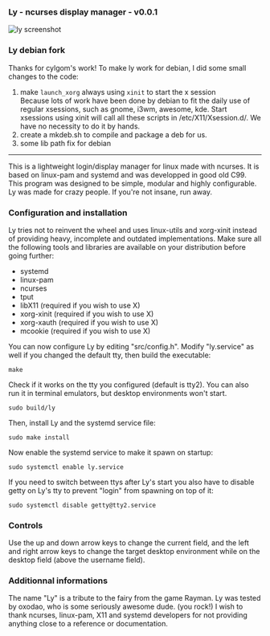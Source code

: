 ### Ly - ncurses display manager - v0.0.1

![ly screenshot](https://cloud.githubusercontent.com/assets/5473047/26368771/ef4aa91a-3ff2-11e7-8f3e-1b3e3ea67e49.png "ly on st")

### Ly debian fork
Thanks for cylgom's work! To make ly work for debian, I did some small changes to the code:   
1. make `launch_xorg` always using `xinit` to start the x session   
Because lots of work have been done by debian to fit the daily use of 
regular xsessions, such as gnome, i3wm, awesome, kde. Start xsessions using xinit will call all these scripts in /etc/X11/Xsession.d/. We have
no necessity to do it by hands. 
2. create a mkdeb.sh to compile and package a deb for us.
3. some lib path fix for debian

---

This is a lightweight login/display manager for linux made with ncurses.
It is based on linux-pam and systemd and was developped in good old C99.
This program was designed to be simple, modular and highly configurable.
Ly was made for crazy people. If you're not insane, run away.

### Configuration and installation
Ly tries not to reinvent the wheel and uses linux-utils and xorg-xinit
instead of providing heavy, incomplete and outdated implementations.
Make sure all the following tools and libraries are available on your
distribution before going further:
- systemd
- linux-pam
- ncurses
- tput
- libX11 (required if you wish to use X)
- xorg-xinit (required if you wish to use X)
- xorg-xauth (required if you wish to use X)
- mcookie (required if you wish to use X)

You can now configure Ly by editing "src/config.h". Modify "ly.service"
as well if you changed the default tty, then build the executable:
```
make
```
Check if it works on the tty you configured (default is tty2). You can
also run it in terminal emulators, but desktop environments won't start.
```
sudo build/ly
```
Then, install Ly and the systemd service file:
```
sudo make install
```
Now enable the systemd service to make it spawn on startup:
```
sudo systemctl enable ly.service
```
If you need to switch between ttys after Ly's start you also have to
disable getty on Ly's tty to prevent "login" from spawning on top of it:
```
sudo systemctl disable getty@tty2.service
```

### Controls
Use the up and down arrow keys to change the current field, and the
left and right arrow keys to change the target desktop environment
while on the desktop field (above the username field).

### Additionnal informations
The name "Ly" is a tribute to the fairy from the game Rayman.
Ly was tested by oxodao, who is some seriously awesome dude. (you rock!)
I wish to thank ncurses, linux-pam, X11 and systemd developers for not
providing anything close to a reference or documentation.
